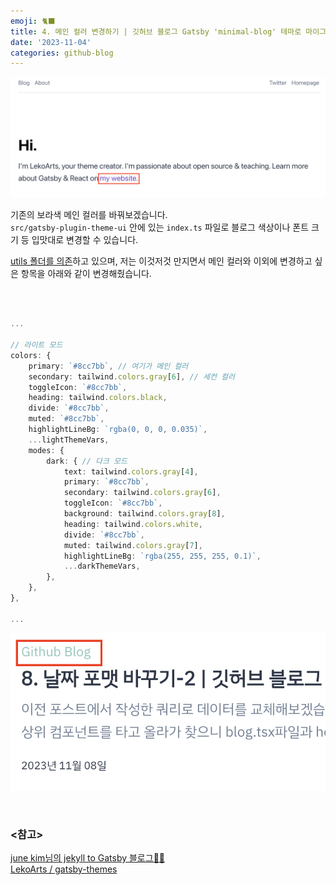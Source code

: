 ```yaml
---
emoji: 🐈‍⬛
title: 4. 메인 컬러 변경하기 | 깃허브 블로그 Gatsby 'minimal-blog' 테마로 마이그레이션 하기
date: '2023-11-04'
categories: github-blog
---
```


![변경 전](./mainColor_bf.png)

기존의 보라색 메인 컬러를 바꿔보겠습니다.  
`src/gatsby-plugin-theme-ui` 안에 있는 `index.ts` 파일로 블로그 색상이나 폰트 크기 등 입맛대로 변경할 수 있습니다.

<u>utils 폴더를 의존</u>하고 있으며, 저는 이것저것 만지면서 메인 컬러와 이외에 변경하고 싶은 항목을 아래와 같이
변경해줬습니다.

<br />

```ts title="src/gatsby-plugin-theme-ui/index.ts" highlight=5

...

// 라이트 모드
colors: {
	primary: `#8cc7bb`, // 여기가 메인 컬러
	secondary: tailwind.colors.gray[6], // 세컨 컬러
	toggleIcon: `#8cc7bb`,
	heading: tailwind.colors.black,
	divide: `#8cc7bb`,
	muted: `#8cc7bb`,
	highlightLineBg: `rgba(0, 0, 0, 0.035)`,
	...lightThemeVars,
	modes: {
		dark: { // 다크 모드
			text: tailwind.colors.gray[4],
			primary: `#8cc7bb`,
			secondary: tailwind.colors.gray[6],
			toggleIcon: `#8cc7bb`,
			background: tailwind.colors.gray[8],
			heading: tailwind.colors.white,
			divide: `#8cc7bb`,
			muted: tailwind.colors.gray[7],
			highlightLineBg: `rgba(255, 255, 255, 0.1)`,
			...darkThemeVars,
		},
	},
},

...

```

![변경 후](./mainColor_at.png)

<br />

### <참고>

[june kim님의 jekyll to Gatsby 블로그👩‍🔧](https://juneyr.dev/jekyll-to-gatsby-%EB%B8%94%EB%A1%9C%EA%B7%B8-%F0%9F%91%A9%E2%80%8D%F0%9F%94%A7)  
[LekoArts / gatsby-themes](https://github.com/LekoArts/gatsby-themes/tree/main/themes/gatsby-theme-minimal-blog)
